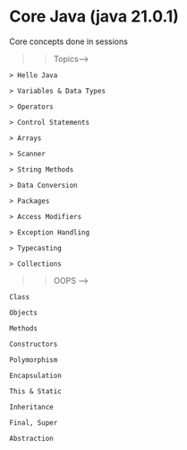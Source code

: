 Core Java (java 21.0.1)
=======================

Core concepts done in sessions

>>Topics-->

	> Hello Java

	> Variables & Data Types

	> Operators

	> Control Statements

	> Arrays

	> Scanner

	> String Methods

	> Data Conversion

	> Packages

	> Access Modifiers

	> Exception Handling

	> Typecasting

	> Collections

 
>> OOPS -->

	Class

	Objects

	Methods

	Constructors

	Polymorphism

	Encapsulation

	This & Static

	Inheritance

	Final, Super

	Abstraction